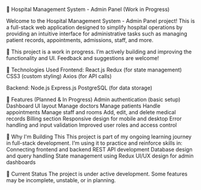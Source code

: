 🏥 Hospital Management System - Admin Panel (Work in Progress)

Welcome to the Hospital Management System - Admin Panel project! This is a full-stack web application designed to simplify hospital operations by providing an intuitive interface for administrative tasks such as managing patient records, appointments, admissions, staff, and more.

🚧 This project is a work in progress. I’m actively building and improving the functionality and UI. Feedback and suggestions are welcome!

🔧 Technologies Used
Frontend:
React.js
Redux (for state management)
CSS3 (custom styling)
Axios (for API calls)

Backend:
Node.js
Express.js
PostgreSQL (for data storage)

🎯 Features (Planned & In Progress)
 Admin authentication (basic setup)
 Dashboard UI layout
 Manage doctors
 Manage patients
 Handle appointments
 Manage staff and rooms
 Add, edit, and delete medical records
 Billing section
 Responsive design for mobile and desktop
 Error handling and input validation
 Improved user roles and access control

🧠 Why I'm Building This
This project is part of my ongoing learning journey in full-stack development. I’m using it to practice and reinforce skills in:
Connecting frontend and backend
REST API development
Database design and query handling
State management using Redux
UI/UX design for admin dashboards

📌 Current Status
The project is under active development. Some features may be incomplete, unstable, or in planning.
